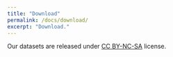 ```yaml
---
title: "Download"
permalink: /docs/download/
excerpt: "Download."
---
```


Our datasets are released under [CC BY-NC-SA](https://github.com/airvlab/grasp-anything/blob/main/LICENSE) license.

<script type="text/javascript" src="https://form.jotform.com/jsform/240912335664456"></script>
